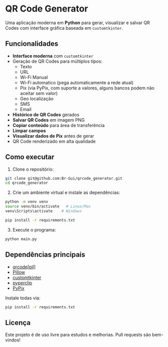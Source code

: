 # QR Code Generator

Uma aplicação moderna em **Python** para gerar, visualizar e salvar QR Codes com interface gráfica baseada em `customtkinter`.

## Funcionalidades

- **Interface moderna** com `customtkinter`
- Geração de QR Codes para múltiplos tipos:
  - Texto
  - URL
  - Wi-Fi Manual
  - Wi-Fi automatico (pega automaticamente a rede atual)
  - Pix (via PyPix, com suporte a valores, alguns bancos podem não aceitar sem valor)
  - Geo localização
  - SMS
  - Email
- **Histórico de QR Codes** gerados
- **Salvar QR Codes** em imagem PNG
- **Copiar conteúdo** para área de transferência
- **Limpar campos**
- **Visualizar dados de Pix** antes de gerar
- QR Code renderizado em alta qualidade

## Como executar

1. Clone o repositório:

```bash
git clone git@github.com:Br-Gui/qrcode_generator.git
cd qrcode_generator
```

2. Crie um ambiente virtual e instale as dependências:

```bash
python -m venv venv
source venv/bin/activate   # Linux/Mac
venv\Scripts\activate    # Windows

pip install -r requirements.txt
```

3. Execute o programa:

```bash
python main.py
```

## Dependências principais

- [qrcode[pil]](https://pypi.org/project/qrcode/)
- [Pillow](https://pypi.org/project/Pillow/)
- [customtkinter](https://github.com/TomSchimansky/CustomTkinter)
- [pyperclip](https://pypi.org/project/pyperclip/)
- [PyPix](https://pypi.org/project/pypix/)

Instale todas via:

```bash
pip install -r requirements.txt
```

## Licença

Este projeto é de uso livre para estudos e melhorias. Pull requests são bem-vindos!
